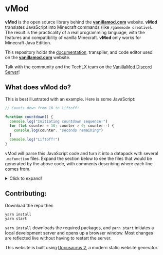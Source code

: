 # vMod

**vMod** is the open source library behind the [**vanillamod.com**](https://www.vanillamod.com/) website. **vMod** translates JavaScript into Minecraft commands (like `/gamemode creative`). The result is the practicality of a real programming language, with the features and compatibility of vanilla Minecraft. **vMod** only works for Minecraft Java Edition.

This repository holds the [documentation](https://meta.vanillamod.com/docs/), transpiler, and code editor used on the [**vanillamod.com**](https://www.vanillamod.com/) website.

Talk with the community and the TechLX team on the [VanillaMod Discord Server](https://discord.gg/WPMCMjy)!

## What does vMod do?

This is best illustrated with an example. Here is some JavaScript:

```javascript
// Counts down from 10 to liftoff!

function countdown() {
  console.log("Initiating countdown sequence!")
  for (let counter = 10; counter > 0; counter--) {
    console.log(counter, "seconds remaining")
  }
  console.log("Liftoff!")
}
```

vMod will parse this JavaScript code and turn it into a datapack with several `.mcfunction` files. Expand the section below to see the files that would be generated by the above code, with comments describing where each line comes from.

<details>
  <summary>Click to expand!</summary>
  
  #### The body of `countdown()`

  ```mcfunction 
  # File - ./PACK_NAME/data/v_mod_playground/functions/countdown/main.mcfunction

  # First console.log
  tellraw @p ["","Initiating countdown sequence!"," "]
  # Initialize the "counter" variable
  function v_mod_playground:countdown/line0005_for-loop/init
  # Check the for loop condition (counter > 0)
  execute store success score @s vMod_LastSuccess if score @e[tag=vMod-v_mod_playground-var-counter-line-5-column-7,limit=1] vMod_Variable matches 1..
  # If the condition passes, run the body of the for loop
  execute if entity @s[scores={vMod_LastSuccess=1..}] run function v_mod_playground:countdown/line0005_for-loop/body
  # Delete the variable "counter" created by the for loop
  kill @e[tag=v_mod_playground.countdown.line0005_for-loop-depth-1]
  # Last console.log
  tellraw @p ["","Liftoff!"," "]
  ```

  #### Initializing the variable `counter`

  ```mcfunction
  # File - ./PACK_NAME/data/v_mod_playground/functions/countdown/line0005_for-loop/init.mcfunction

  # Create an entity to hold the value of "counter"
  summon minecraft:area_effect_cloud ~ ~ ~ {CustomName:"\"int-counter\"",NoGravity:1b,Duration:2147483647,Tags:["vMod-v_mod_playground","v_mod_playground.countdown.line0005_for-loop-depth-1","vMod-v_mod_playground-var-counter-line-5-column-7"]}
  # Set "counter" to 10
  scoreboard players set @e[tag=vMod-v_mod_playground-var-counter-line-5-column-7] vMod_Variable 10
  ```

  #### The body of the for loop

  ```mcfunction
  # File - ./PACK_NAME/data/v_mod_playground/functions/countdown/line0005_for-loop/body.mcfunction

  # Log the value of "counter" followed by the string "seconds remaining"
  tellraw @p ["",{"score":{"name":"@e[tag=vMod-v_mod_playground-var-counter-line-5-column-7]","objective":"vMod_Variable"}}," ","seconds remaining"," "]
  # Subtract 1 from the value of "counter" (as specified in the for loop)
  scoreboard players remove @e[tag=vMod-v_mod_playground-var-counter-line-5-column-7] vMod_Variable 1
  # Check the for loop condition (counter > 0)
  execute store success score @s vMod_LastSuccess if score @e[tag=vMod-v_mod_playground-var-counter-line-5-column-7,limit=1] vMod_Variable matches 1..
  # If the condition passes, run the body of the for loop
  execute if entity @s[scores={vMod_LastSuccess=1..}] run function v_mod_playground:countdown/line0005_for-loop/body
  ```
</details>

## Contributing:

Download the repo then

```console
yarn install
yarn start
```

`yarn install` downloads the required packages, and `yarn start` initiates a local development server and opens up a browser window. Most changes are reflected live without having to restart the server.

This website is built using [Docusaurus 2](https://v2.docusaurus.io/), a modern static website generator.
